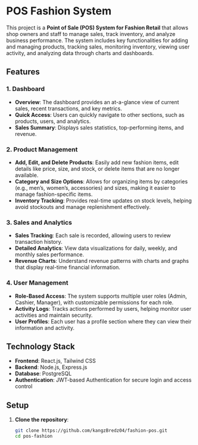 # POS Fashion System

This project is a **Point of Sale (POS) System for Fashion Retail** that allows shop owners and staff to manage sales, track inventory, and analyze business performance. The system includes key functionalities for adding and managing products, tracking sales, monitoring inventory, viewing user activity, and analyzing data through charts and dashboards.

## Features

### 1. Dashboard

- **Overview**: The dashboard provides an at-a-glance view of current sales, recent transactions, and key metrics.
- **Quick Access**: Users can quickly navigate to other sections, such as products, users, and analytics.
- **Sales Summary**: Displays sales statistics, top-performing items, and revenue.

### 2. Product Management

- **Add, Edit, and Delete Products**: Easily add new fashion items, edit details like price, size, and stock, or delete items that are no longer available.
- **Category and Size Options**: Allows for organizing items by categories (e.g., men’s, women’s, accessories) and sizes, making it easier to manage fashion-specific items.
- **Inventory Tracking**: Provides real-time updates on stock levels, helping avoid stockouts and manage replenishment effectively.

### 3. Sales and Analytics

- **Sales Tracking**: Each sale is recorded, allowing users to review transaction history.
- **Detailed Analytics**: View data visualizations for daily, weekly, and monthly sales performance.
- **Revenue Charts**: Understand revenue patterns with charts and graphs that display real-time financial information.

### 4. User Management

- **Role-Based Access**: The system supports multiple user roles (Admin, Cashier, Manager), with customizable permissions for each role.
- **Activity Logs**: Tracks actions performed by users, helping monitor user activities and maintain security.
- **User Profiles**: Each user has a profile section where they can view their information and activity.

## Technology Stack

- **Frontend**: React.js, Tailwind CSS
- **Backend**: Node.js, Express.js
- **Database**: PostgreSQL
- **Authentication**: JWT-based Authentication for secure login and access control

## Setup

1. **Clone the repository**:
   ```bash
   git clone https://github.com/kangzBredz04/fashion-pos.git
   cd pos-fashion
   ```
